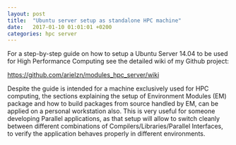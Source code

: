 ```yaml
---
layout: post
title:  "Ubuntu server setup as standalone HPC machine"
date:   2017-01-10 01:01:01 +0200
categories: hpc server
---
```



For a step-by-step guide on how to setup a Ubuntu Server 14.04 to be used for High Performance Computing see the detailed wiki of my Github project:

https://github.com/arielzn/modules_hpc_server/wiki


Despite the guide is intended for a machine exclusively used for HPC computing, the sections explaining the setup of Environment Modules (EM) package and how to build packages from source handled by EM, can be applied on a personal workstation also. This is very useful for someone developing Parallel applications, as that setup will allow to switch cleanly between different combinations of Compilers/Libraries/Parallel Interfaces, to verify the application behaves properly in different environments.



